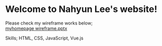 # Welcome to Nahyun Lee's website!

Please check my wireframe works below; <br/>
[myhomepage wireframe.pptx](https://github.com/NahyunLeylaLee/NahyunLeylaLee.github.io/files/9962238/myhomepage.wireframe.pptx)

Skills; HTML, CSS, JavaScript, Vue.js
